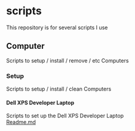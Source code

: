 # scripts
This repository is for several scripts I use

## Computer
Scripts to setup / install / remove / etc Computers

### Setup
Scripts to setup / install / clean Computers

#### Dell XPS Developer Laptop
Scripts to set up the Dell XPS Developer Laptop  
[Readme.md](https://github.com/swissglider/scripts/blob/master/computer/setup/xps/README.md)
